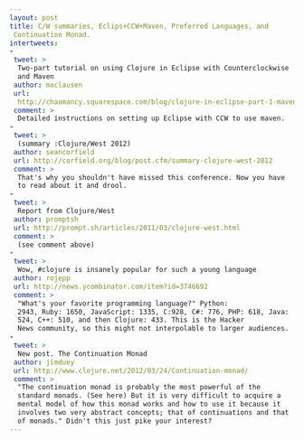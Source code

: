 ```yaml
---
layout: post
title: C/W summaries, Eclips+CCW+Maven, Preferred Languages, and
 Continuation Monad.
intertweets:
-
 tweet: >
  Two-part tutorial on using Clojure in Eclipse with Counterclockwise
  and Maven 
 author: maclausen
 url:
  http://chaomancy.squarespace.com/blog/clojure-in-eclipse-part-1-maven.html 
 comment: >
  Detailed instructions on setting up Eclipse with CCW to use maven.
-
 tweet: >
  (summary :Clojure/West 2012)
 author: seancorfield
 url: http://corfield.org/blog/post.cfm/summary-clojure-west-2012
 comment: >
  That's why you shouldn't have missed this conference. Now you have
  to read about it and drool.
-
 tweet: >
  Report from Clojure/West
 author: promptsh
 url: http://prompt.sh/articles/2011/03/clojure-west.html
 comment: >
  (see comment above)
-
 tweet: >
  Wow, #clojure is insanely popular for such a young language
 author: rojepp
 url: http://news.ycombinator.com/item?id=3746692
 comment: >
  "What's your favorite programming language?" Python:
  2943, Ruby: 1650, JavaScript: 1335, C:928, C#: 776, PHP: 618, Java:
  524, C++: 510, and then Clojure: 433. This is the Hacker
  News community, so this might not interpolable to larger audiences. 
-
 tweet: >
  New post. The Continuation Monad
 author: jimduey
 url: http://www.clojure.net/2012/03/24/Continuation-monad/
 comment: >
  "The continuation monad is probably the most powerful of the
  standard monads. (See here) But it is very difficult to acquire a
  mental model of how this monad works and how to use it because it
  involves two very abstract concepts; that of continuations and that
  of monads." Didn't this just pike your interest?
---
```


